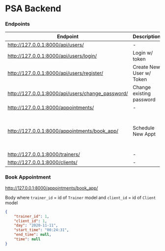 # PSA Backend

### Endpoints

| Endpoint                                         | Description              | Body                                                  |
| ------------------------------------------------ | ------------------------ | ----------------------------------------------------- |
| http://127.0.0.1:8000/api/users/                 | -                        | CRUD                                                  |
| http://127.0.0.1:8000/api/users/login/           | Login w/ token           | username, password                                    |
| http://127.0.0.1:8000/api/users/register/        | Create New User w/ Token | username, password                                    |
| http://127.0.0.1:8000/api/users/change_password/ | Change existing password | username, password                                    |
| http://127.0.0.1:8000/appointments/              | -                        | CRUD                                                  |
| http://127.0.0.1:8000/appointments/book_app/     | Schedule New Appt        | day, start_time, end_time, trainer, client, time=null |
| http://127.0.0.1:8000/trainers/                  | -                        | CRUD                                                  |
| http://127.0.0.1:8000/clients/                   | -                        | CRUD                                                  |

### Book Appointment

http://127.0.0.1:8000/appointments/book_app/ 

Body where `trainer_id` = id of `Trainer` model and `client_id` = id of `Client` model
```json
{
    "trainer_id": 1,
    "client_id": 1,
    "day": "2020-11-11",
    "start_time": "00:24:31",
    "end_time": null,
    "time": null
}
```
